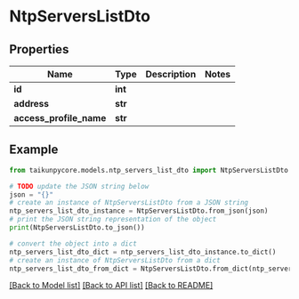 # NtpServersListDto


## Properties

Name | Type | Description | Notes
------------ | ------------- | ------------- | -------------
**id** | **int** |  | 
**address** | **str** |  | 
**access_profile_name** | **str** |  | 

## Example

```python
from taikunpycore.models.ntp_servers_list_dto import NtpServersListDto

# TODO update the JSON string below
json = "{}"
# create an instance of NtpServersListDto from a JSON string
ntp_servers_list_dto_instance = NtpServersListDto.from_json(json)
# print the JSON string representation of the object
print(NtpServersListDto.to_json())

# convert the object into a dict
ntp_servers_list_dto_dict = ntp_servers_list_dto_instance.to_dict()
# create an instance of NtpServersListDto from a dict
ntp_servers_list_dto_from_dict = NtpServersListDto.from_dict(ntp_servers_list_dto_dict)
```
[[Back to Model list]](../README.md#documentation-for-models) [[Back to API list]](../README.md#documentation-for-api-endpoints) [[Back to README]](../README.md)


